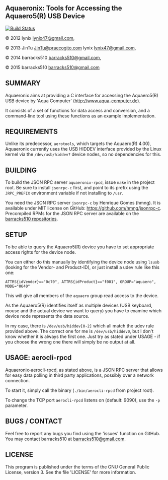 Aquaeronix: Tools for Accessing the Aquaero5(R) USB Device
--------------------------------------------------------------

[![Build Status](https://travis-ci.org/Aquaeronix/aquaeronix-rpcd.svg?branch=master)](https://travis-ci.org/Aquaeronix/aquaeronix-rpcd)

&copy; 2012 lynix <lynix47@gmail.com>, 

&copy; 2013 JinTu <JinTu@praecogito.com> lynix <lynix47@gmail.com>, 

&copy; 2014 barracks510 <barracks510@gmail.com>, 

&copy; 2015 barracks510 <barracks510@gmail.com>
 

SUMMARY
----------------
Aquaeronix aims at providing a C interface for accessing the Aquaero5(R) USB device by 'Aqua Computer' (http://www.aqua-computer.de).

It consists of a set of functions for data access and conversion, and a command-line tool using these functions as an example implementation.


REQUIREMENTS
----------------
Unlike its predecessor, `aerotools`, which targets the Aquaero(R) 4.00),
Aquaeronix currently uses the USB HIDDEV interface provided by the Linux
kernel via the `/dev/usb/hiddev?` device nodes, so no dependencies for this.


BUILDING
----------------
To build the JSON RPC server `aquaeronix-rpcd`, issue `make` in the project root. Be sure to install `jsonrpc-c` first, and point to its prefix using the `JRPC_PREFIX` environment variable if not installing to `/usr`.

You need the JSON RPC server `jsonrpc-c` by Henrique Gomes (hmng). It is available under MIT license on GitHub: https://github.com/hmng/jsonrpc-c. Precompiled RPMs for the JSON RPC server are available on the [barracks510 repositories](http://unintel.tk). 


SETUP
----------------
To be able to query the Aquaero5(R) device you have to set appropriate access rights for the device node.

You can either do this manually by identifying the device node using `lsusb` (looking for the Vendor- and Product-ID), or just install a udev rule like this one:

`ATTRS{idVendor}=="0c70", ATTRS{idProduct}=="f001", GROUP="aquaero", MODE="0640"`

This will give all members of the `aquaero` group read access to the device.

As the Aquaero5(R) identifies itself as multiple devices (USB keyboard, mouse and the actual device we want to query) you have to examine which device node represents the data source.

In my case, there is `/dev/usb/hiddev[0-2]` which all match the udev rule provided above. The correct one for me is `/dev/usb/hiddev0`, but I don't know whether it is always the first one. Just try as stated under USAGE - if you choose the wrong one there will simply be no output at all.


USAGE: aerocli-rpcd
----------------
Aquaeronix-aerocli-rpcd, as stated above, is a JSON RPC server that allows for easy data polling in third party applications, possibly over a network connection.

To start it, simply call the binary (`./bin/aerocli-rpcd` from project root).

To change the TCP port `aerocli-rpcd` listens on (default: 9090), use the `-p` parameter.
 

BUGS / CONTACT
----------------
Feel free to report any bugs you find using the 'issues' function on GitHub. You may contact barracks510 at barracks510@gmail.com.


LICENSE
----------------
This program is published under the terms of the GNU General Public License,
version 3. See the file 'LICENSE' for more information.
